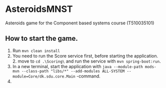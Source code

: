 # AsteroidsMNST 
Asteroids game for the Component based systems course (T510035101)

## How to start the game.
1. Run `mvn clean install`
2. You need to run the Score service first, before starting the application. 
   2. move to `cd .\Scoring\` and run the service with `mvn spring-boot:run`.
3. In a new terminal, start the application with `java --module-path mods-mvn --class-path "libs/*" --add-modules ALL-SYSTEM --module=Core/dk.sdu.core.Main` -command.
4. 